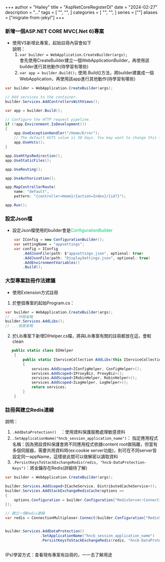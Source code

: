 +++
author = "Hailey"
title = "AspNetCoreRegisterDI"
date = "2024-02-27"
description = "…"
tags = [
    "",
    "",
]
categories = [
    "",
    "",
]
series = [""]
aliases = ["migrate-from-jekyl"]
+++



### 新增一個ASP.NET CORE MVC(.Net 6)專案
* 使用VS新增此專案，起始註冊內容會如下  
  說明：  
  1. `var builder = WebApplication.CreateBuilder(args);`  
    會先使用CreateBuilder建立一個WebApplicationBuilder，再使用該builder進行其他動作(待學習有哪些)
  2. `var app = builder.Build();`
    使用.Build()方法，將builder建置成一個WebApplication，再使用該app進行其他動作(待學習有哪些)



```c# {.line-numbers}
var builder = WebApplication.CreateBuilder(args);

// Add services to the container.
builder.Services.AddControllersWithViews();

var app = builder.Build();

// Configure the HTTP request pipeline.
if (!app.Environment.IsDevelopment())
{
    app.UseExceptionHandler("/Home/Error");
    // The default HSTS value is 30 days. You may want to change this for production scenarios, see https://aka.ms/aspnetcore-hsts.
    app.UseHsts();
}

app.UseHttpsRedirection();
app.UseStaticFiles();

app.UseRouting();

app.UseAuthorization();

app.MapControllerRoute(
    name: "default",
    pattern: "{controller=Home}/{action=Index}/{id?}");

app.Run();
```

### 設定Json檔
* 設定Json檔使用的builder會是<font color="	#02C874">ConfigurationBuilder</font>

```c#
    var IConfig = new ConfigurationBuilder();
    var settingName = "appsettings";
    var config = IConfig
        .AddJsonFile(path: $"appsettings.json", optional: true)
        .AddJsonFile(path: "DisplaySettings.json", optional: true)
        .AddEnvironmentVariables()
        .Build();
```





### 大型專案註冊作法建議

* 使用Extension方式註冊  
 1. 於整個專案的起始Program.cs：

```c#
var builder = WebApplication.CreateBuilder(args);
// ...中間省略
builder.Services.AddLibs();
// ...後面省略
```
  2. 於Lib專案下新增DIHelper.cs檔，將與Lib專案有關的註冊都放在這，會較clean
```c#
   public static class DIHelper
    {
        public static IServiceCollection AddLibs(this IServiceCollection services)
        {
            services.AddScoped<IConfigHelper, ConfigHelper>();
            services.AddScoped<IProxyBiz, ProxyBiz>();
            services.AddScoped<IRobinHelper, RobinHelper>();
            services.AddScoped<ILogHelper, LogHelper>();
            return services;
        }
    }

```

### 註冊與建立Redis連線

說明：
1. `.AddDataProtection()  `：使用資料保護服務處理敏感資料
2. `.SetApplicationName("hncb_session_application_name")`： 指定應用程式名稱：因為預設資料保護會將不同應用程式依據content root做隔離，但當有多個伺服器，需要共用資料時(ex:cookie server功能)，則可在不同server皆設定同一appName，這樣彼此間可以做解密以讀取資料
3. `.PersistKeysToStackExchangeRedis(redis, "hncb-DataProtection-Keys")`：將金鑰存在Redis(詳細待了解)

```c#
var builder = WebApplication.CreateBuilder(args);

builder.Services.AddScoped<ICacheService, DistributedCacheService>();
builder.Services.AddStackExchangeRedisCache(options =>
{
    options.Configuration = builder.Configuration["RedisServer:ConnectionString"];
});

// 建立一個Redis連線
var redis = ConnectionMultiplexer.Connect(builder.Configuration["RedisServer:ConnectionString"]);


builder.Services.AddDataProtection()            
                .SetApplicationName("hncb_session_application_name") 
                .PersistKeysToStackExchangeRedis(redis, "hncb-DataProtection-Keys");



```






























(Ps)學習方式：查看現有專案有註冊的，一一去了解用途

